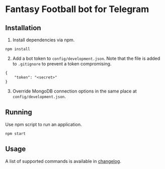 # Fantasy Football bot for Telegram

## Installation

1. Install dependencies via npm.

`npm install`

2. Add a bot token to `config/development.json`. Note that the file is added to `.gitignore` to prevent a token compromising.

```
{
    "token": "<secret>"
}
```
3. Override MongoDB connection options in the same place at `config/development.json`.

## Running

Use npm script to run an application.

`npm start`

## Usage

A list of supported commands is available in [changelog](/changelog.md).